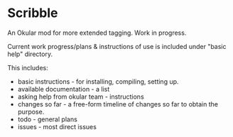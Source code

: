 Scribble
========

An Okular mod for more extended tagging. Work in progress.


Current work progress/plans & instructions of use is included under "basic help" directory.

This includes:
* basic instructions - for installing, compiling, setting up.
* available documentation - a list
* asking help from okular team - instructions
* changes so far - a free-form timeline of changes so far to obtain the purpose.
* todo - general plans
* issues - most direct issues
